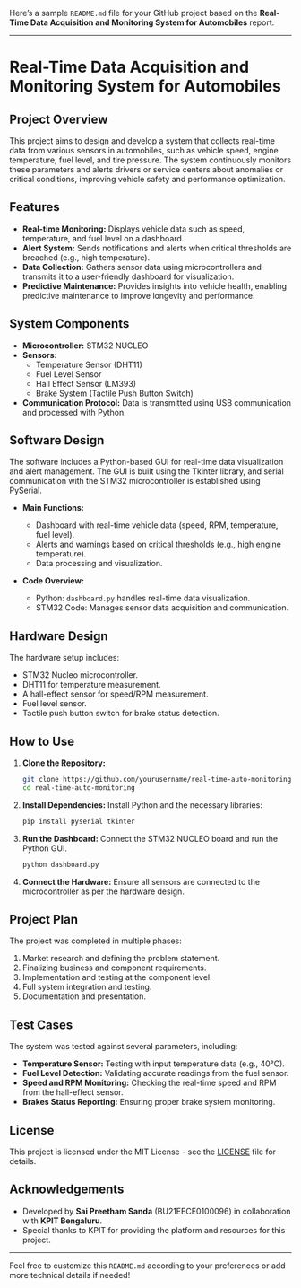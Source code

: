Here’s a sample `README.md` file for your GitHub project based on the **Real-Time Data Acquisition and Monitoring System for Automobiles** report.

---

# Real-Time Data Acquisition and Monitoring System for Automobiles

## Project Overview
This project aims to design and develop a system that collects real-time data from various sensors in automobiles, such as vehicle speed, engine temperature, fuel level, and tire pressure. The system continuously monitors these parameters and alerts drivers or service centers about anomalies or critical conditions, improving vehicle safety and performance optimization.

## Features
- **Real-time Monitoring:** Displays vehicle data such as speed, temperature, and fuel level on a dashboard.
- **Alert System:** Sends notifications and alerts when critical thresholds are breached (e.g., high temperature).
- **Data Collection:** Gathers sensor data using microcontrollers and transmits it to a user-friendly dashboard for visualization.
- **Predictive Maintenance:** Provides insights into vehicle health, enabling predictive maintenance to improve longevity and performance.

## System Components
- **Microcontroller:** STM32 NUCLEO
- **Sensors:**
  - Temperature Sensor (DHT11)
  - Fuel Level Sensor
  - Hall Effect Sensor (LM393)
  - Brake System (Tactile Push Button Switch)
- **Communication Protocol:** Data is transmitted using USB communication and processed with Python.

## Software Design
The software includes a Python-based GUI for real-time data visualization and alert management. The GUI is built using the Tkinter library, and serial communication with the STM32 microcontroller is established using PySerial.

- **Main Functions:**
  - Dashboard with real-time vehicle data (speed, RPM, temperature, fuel level).
  - Alerts and warnings based on critical thresholds (e.g., high engine temperature).
  - Data processing and visualization.
  
- **Code Overview:**
  - Python: `dashboard.py` handles real-time data visualization.
  - STM32 Code: Manages sensor data acquisition and communication.

## Hardware Design
The hardware setup includes:
- STM32 Nucleo microcontroller.
- DHT11 for temperature measurement.
- A hall-effect sensor for speed/RPM measurement.
- Fuel level sensor.
- Tactile push button switch for brake status detection.

## How to Use
1. **Clone the Repository:**
   ```bash
   git clone https://github.com/yourusername/real-time-auto-monitoring.git
   cd real-time-auto-monitoring
   ```

2. **Install Dependencies:**
   Install Python and the necessary libraries:
   ```bash
   pip install pyserial tkinter
   ```

3. **Run the Dashboard:**
   Connect the STM32 NUCLEO board and run the Python GUI.
   ```bash
   python dashboard.py
   ```

4. **Connect the Hardware:**
   Ensure all sensors are connected to the microcontroller as per the hardware design.

## Project Plan
The project was completed in multiple phases:
1. Market research and defining the problem statement.
2. Finalizing business and component requirements.
3. Implementation and testing at the component level.
4. Full system integration and testing.
5. Documentation and presentation.

## Test Cases
The system was tested against several parameters, including:
- **Temperature Sensor:** Testing with input temperature data (e.g., 40°C).
- **Fuel Level Detection:** Validating accurate readings from the fuel sensor.
- **Speed and RPM Monitoring:** Checking the real-time speed and RPM from the hall-effect sensor.
- **Brakes Status Reporting:** Ensuring proper brake system monitoring.

## License
This project is licensed under the MIT License - see the [LICENSE](LICENSE) file for details.

## Acknowledgements
- Developed by **Sai Preetham Sanda** (BU21EECE0100096) in collaboration with **KPIT Bengaluru**.
- Special thanks to KPIT for providing the platform and resources for this project.

---

Feel free to customize this `README.md` according to your preferences or add more technical details if needed!
